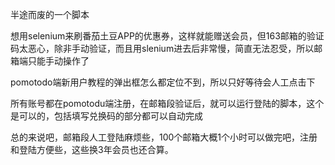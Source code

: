 半途而废的一个脚本

想用selenium来刷番茄土豆APP的优惠券，这样就能赠送会员，但163邮箱的验证码太恶心，除非手动验证，而且用slenium进去后非常慢，简直无法忍受，所以邮箱端只能手动操作了

pomotodo端新用户教程的弹出框怎么都定位不到，所以只好等待会人工点击下

所有账号都在pomotodu端注册，在邮箱段验证后，就可以运行登陆的脚本，这个是可以的，包括填写兑换码的部分都可以自动完成

总的来说吧，邮箱段人工登陆麻烦些，100个邮箱大概1个小时可以做完吧，注册和登陆方便些，这些换3年会员也还合算。


